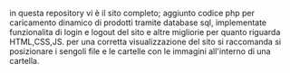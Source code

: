 in questa repository vi è il sito completo; aggiunto codice php per caricamento dinamico di prodotti tramite database sql, implementate funzionalita di login e logout del sito e altre migliorie per quanto riguarda HTML,CSS,JS. per una corretta visualizzazione del sito si raccomanda si posizionare i sengoli file e le cartelle con le immagini all'interno di una cartella. 
